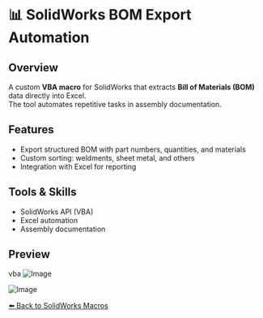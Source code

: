 # 📊 SolidWorks BOM Export Automation

## Overview
A custom **VBA macro** for SolidWorks that extracts **Bill of Materials (BOM)** data directly into Excel.  
The tool automates repetitive tasks in assembly documentation.

## Features
- Export structured BOM with part numbers, quantities, and materials  
- Custom sorting: weldments, sheet metal, and others  
- Integration with Excel for reporting  

## Tools & Skills
- SolidWorks API (VBA)  
- Excel automation  
- Assembly documentation  

## Preview
vba
![Image](https://github.com/user-attachments/assets/ff8657e6-6936-42d4-9cb1-bfdcd94dbf34)

![Image](https://github.com/user-attachments/assets/2fce5330-c1c3-4f34-88ec-96fde987f66e)

[⬅️ Back to SolidWorks Macros](../README.md#️-solidworks-macros--automation)

